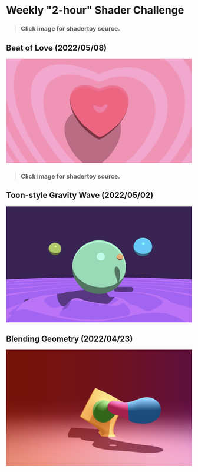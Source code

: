 # Weekly "2-hour" Shader Challenge

> ###  Click image for shadertoy source. 
## Beat of Love (2022/05/08)


[![](./Beat_of_Love/img.png)](https://www.shadertoy.com/view/NlBfWz)

> ###  Click image for shadertoy source. 
## Toon-style Gravity Wave (2022/05/02)


[![](./Toon-style_Gravity_Wave/img.png)](https://www.shadertoy.com/view/7lffDj)


## Blending Geometry (2022/04/23)

[![](./Blending_Geometry/img.png)](https://www.shadertoy.com/view/7lffDr)

